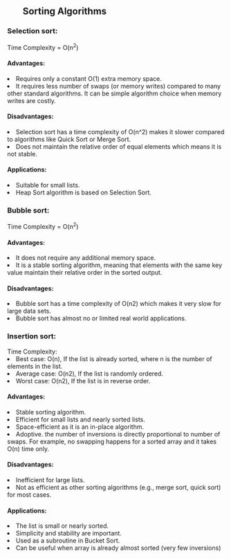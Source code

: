 <h2><ol>Sorting Algorithms</ol></h2>
<h3>Selection sort:</h3>
Time Complexity = O(n<sup>2</sup>)

<h4>Advantages:</h4>
<li>Requires only a constant O(1) extra memory space.</li>
<li>It requires less number of swaps (or memory writes) compared to many other standard algorithms. It can be simple algorithm choice when memory writes are costly.</li>

<h4> Disadvantages:</h4>
<li>Selection sort has a time complexity of O(n^2) makes it slower compared to algorithms like Quick Sort or Merge Sort.</li>
<li>Does not maintain the relative order of equal elements which means it is not stable.</li>

<h4>Applications:</h4>
<li>Suitable for small lists.</li>
<li>Heap Sort algorithm is based on Selection Sort.</li>

<h3>Bubble sort:</h3>
Time Complexity = O(n<sup>2</sup>)

<h4>Advantages:</h4>
<li>It does not require any additional memory space.</li>
<li>It is a stable sorting algorithm, meaning that elements with the same key value maintain their relative order in the sorted output.</li>

<h4>Disadvantages:</h4>
<li>Bubble sort has a time complexity of O(n2) which makes it very slow for large data sets.</li>
<li>Bubble sort has almost no or limited real world applications.</li>

<h3>Insertion sort:</h3>
Time Complexity:
<li>Best case: O(n), If the list is already sorted, where n is the number of elements in the list.</li>
<li>Average case: O(n2), If the list is randomly ordered.</li>
<li>Worst case: O(n2), If the list is in reverse order.</li>

<h4>Advantages:</h4>
<li>Stable sorting algorithm.</li>
<li>Efficient for small lists and nearly sorted lists.</li>
<li>Space-efficient as it is an in-place algorithm.</li>
<li>Adoptive. the number of inversions is directly proportional to number of swaps. For example, no swapping happens for a sorted array and it takes O(n) time only.</li>

<h4>Disadvantages: </h4>
<li>Inefficient for large lists.</li>
<li>Not as efficient as other sorting algorithms (e.g., merge sort, quick sort) for most cases.</li>

<h4>Applications:</h4>
<li>The list is small or nearly sorted.</li>
<li>Simplicity and stability are important. </li>
<li>Used as a subroutine in Bucket Sort. </li>
<li>Can be useful when array is already almost sorted (very few inversions)</li>
